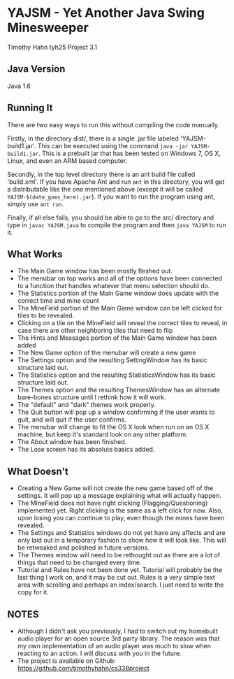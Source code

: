 YAJSM - Yet Another Java Swing Minesweeper
============

Timothy Hahn
tyh25
Project 3.1
    

Java Version
-------------
Java 1.6
    

Running It
-------------
There are two easy ways to run this without compiling the code manually.

Firstly, in the directory dist/, there is a single .jar file labeled 'YAJSM-build1.jar'.
This can be executed using the command `java -jar YAJSM-build1.jar`. This is a prebuilt jar that has been tested on Windows 7, OS X, Linux, and even an ARM based computer.

Secondly, in the top level directory there is an ant build file called 'build.xml'. If you have Apache Ant and run `ant` in this directory, you will get a distributable like the one mentioned above (except it will be called `YAJSM-$(date_goes_here).jar`). If you want to run the program using ant, simply use `ant run`.

Finally, if all else fails, you should be able to go to the src/ directory and type in `javac YAJSM.java` to compile the program and then `java YAJSM` to run it.


What Works
-------------
* The Main Game window has been mostly fleshed out. 
* The menubar on top works and all of the options have been connected to a function that handles whatever that menu selection should do.
* The Statistics portion of the Main Game window does update with the correct time and mine count
* The MineField portion of the Main Game window can be left clicked for tiles to be revealed.
* Clicking on a tile on the MineField will reveal the correct tiles to reveal, in case there are other neighboring tiles that need to flip
* The Hints and Messages portion of the Main Game window has been added
* The New Game option of the menubar will create a new game
* The Settings option and the resulting SettingWindow has its basic structure laid out.
* The Statistics option and the resulting StatisticsWindow has its basic structure laid out.
* The Themes option and the resulting ThemesWindow has an alternate bare-bones structure until I rethink how it will work.
* The "default" and "dark" themes work properly.
* The Quit button will pop up a window confirming if the user wants to quit, and will quit if the user confirms.
* The menubar will change to fit the OS X look when run on an OS X machine, but keep it's standard look on any other platform.
* The About window has been finished.
* The Lose screen has its absolute basics added.


What Doesn't
-------------
* Creating a New Game will not create the new game based off of the settings. It will pop up a message explaining what will actually happen.
* The MineField does not have right clicking (Flagging/Questioning) implemented yet. Right clicking is the same as a left click for now. Also, upon losing you can continue to play, even though the mines have been revealed.
* The Settings and Statistics windows do not yet have any affects and are only laid out in a temporary fashion to show how it will look like. This will be retweaked and polished in future versions.
* The Themes window will need to be rethought out as there are a lot of things that need to be changed every time.
* Tutorial and Rules have not been done yet. Tutorial will probably be the last thing I work on, and it may be cut out. Rules is a very simple text area with scrolling and perhaps an index/search. I just need to write the copy for it.

NOTES
-------------
* Although I didn't ask you previously, I had to switch out my homebuilt audio player for an open source 3rd party library. The reason was that my own implementation of an audio player was much to slow when reacting to an action. I will discuss with you in the future.
* The project is available on Github: https://github.com/timothyhahn/cs338project